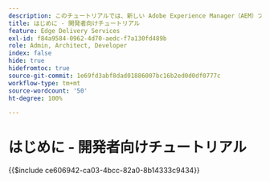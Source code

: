 ```yaml
---
description: このチュートリアルでは、新しい Adobe Experience Manager（AEM）プロジェクトを起動および実行する方法について説明します。10～20 分で、独自のサイトを作成し、独自のコンテンツの作成、プレビューおよび公開、スタイル設定、新しいブロックの追加を実行できます。
title: はじめに - 開発者向けチュートリアル
feature: Edge Delivery Services
exl-id: f84a9584-0962-4d70-aedc-f7a130fd489b
role: Admin, Architect, Developer
index: false
hide: true
hidefromtoc: true
source-git-commit: 1e69fd3abf8dad01886007bc16b2ed0d0df0777c
workflow-type: tm+mt
source-wordcount: '50'
ht-degree: 100%

---
```


# はじめに - 開発者向けチュートリアル

{{$include ce606942-ca03-4bcc-82a0-8b14333c9434}}
